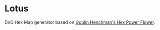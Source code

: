 # Lotus

DnD Hex Map generator based on [Goblin Henchman's Hex Power Flower](https://goblinshenchman.wordpress.com/hex-power-flower/).

